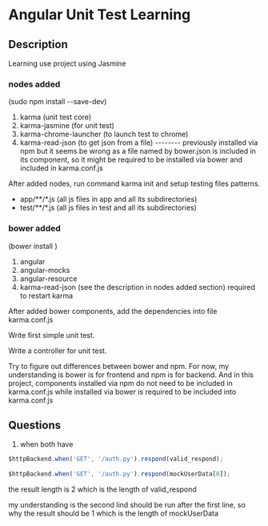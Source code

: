 # Angular Unit Test Learning

## Description
Learning use project using Jasmine

### nodes added
(sudo npm install <one item> --save-dev)
 1. karma (unit test core)
 2. karma-jasmine (for unit test)
 3. karma-chrome-launcher (to launch test to chrome)
 4. karma-read-json (to get json from a file) -------- previously installed via npm but it seems be wrong
        as a file named by bower.json is included in its component, so it might be required to be installed
        via bower and included in karma.conf.js

After added nodes, run command karma init and setup testing files patterns.
 - app/**/*.js (all js files in app and all its subdirectories)
 - test/**/*.js (all js files in test and all its subdirectories)

### bower added
(bower install <one item>)
 1. angular
 2. angular-mocks
 3. angular-resource
 4. karma-read-json (see the description in nodes added section) required to restart karma
 
After added bower components, add the dependencies into file karma.conf.js

Write first simple unit test.

Write a controller for unit test.

Try to figure out differences between bower and npm. For now, my understanding is 
    bower is for frontend and npm is for backend.
And in this project, components installed via npm do not need to be included in karma.conf.js
    while installed via bower is required to be included into karma.conf.js
    
## Questions
 1. when both have  
 ```JavaScript
 $httpBackend.when('GET', '/auth.py').respond(valid_respond);
                    
 $httpBackend.when('GET', '/auth.py').respond(mockUserData[0]);
 ```       
 the result length is 2 which is the length of valid_respond
 
 my understanding is the second lind should be run after the first line, so why the result should
    be 1 which is the length of mockUserData

